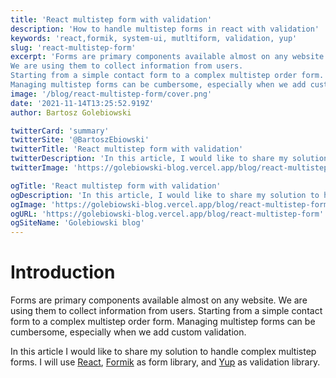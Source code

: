 ```yaml
---
title: 'React multistep form with validation'
description: 'How to handle multistep forms in react with validation'
keywords: 'react,formik, system-ui, mutltiform, validation, yup'
slug: 'react-multistep-form'
excerpt: 'Forms are primary components available almost on any website. 
We are using them to collect information from users. 
Starting from a simple contact form to a complex multistep order form.
Managing multistep forms can be cumbersome, especially when we add custom validation.'
image: '/blog/react-multistep-form/cover.png'
date: '2021-11-14T13:25:52.919Z'
author: Bartosz Golebiowski

twitterCard: 'summary'
twitterSite: '@BartoszEbiowski'
twitterTitle: 'React multistep form with validation'
twitterDescription: 'In this article, I would like to share my solution to handle complex multistep forms. I will use React as UI library, Formik as form library, and Yup as validation library.'
twitterImage: 'https://golebiowski-blog.vercel.app/blog/react-multistep-form/twitter-cover.png'

ogTitle: 'React multistep form with validation'
ogDescription: 'In this article, I would like to share my solution to handle complex multistep forms. I will use React as UI library, Formik as form library, and Yup as validation library.' 
ogImage: 'https://golebiowski-blog.vercel.app/blog/react-multistep-form/og-cover.png'
ogURL: 'https://golebiowski-blog.vercel.app/blog/react-multistep-form'
ogSiteName: 'Golebiowski blog'
---
```


# Introduction

Forms are primary components available almost on any website. 
We are using them to collect information from users. 
Starting from a simple contact form to a complex multistep order form.
Managing multistep forms can be cumbersome, especially when we add custom validation. 

In this article I would like to share my solution to handle complex multistep forms.
I will use [React](https://github.com/facebook/react), [Formik](https://github.com/formium/formik) as form library, and [Yup](https://github.com/jquense/yup) as validation library. 
